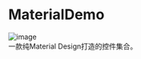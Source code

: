 # MaterialDemo
![image](https://github.com/Glorylan/MaterialDemo/blob/master/MaterialDemo.gif)</br>
一款纯Material Design打造的控件集合。 
  

